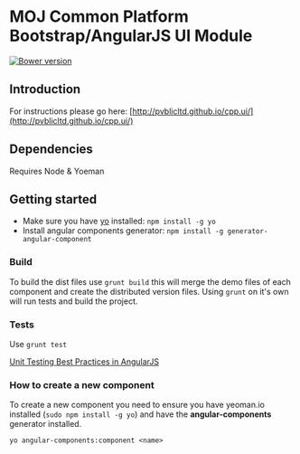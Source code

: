 # MOJ Common Platform Bootstrap/AngularJS UI Module #

[![Bower version](https://badge.fury.io/bo/cpp-ui.svg)](http://badge.fury.io/bo/cpp-ui)

## Introduction

For instructions please go here: [http://pvblicltd.github.io/cpp.ui/](http://pvblicltd.github.io/cpp.ui/)


## Dependencies
Requires Node & Yoeman

## Getting started
- Make sure you have [yo](https://github.com/yeoman/yo) installed:
    `npm install -g yo`
- Install angular components generator: `npm install -g generator-angular-component`


### Build
To build the dist files use `grunt build` this will merge the demo files of each component and create the distributed version files.
Using `grunt` on it's own will run tests and build the project.

### Tests
Use `grunt test`

[Unit Testing Best Practices in AngularJS](http://andyshora.com/unit-testing-best-practices-angularjs.html)

### How to create a new component
To create a new component you need to ensure you have yeoman.io installed (`sudo npm install -g yo`) and have the **angular-components** generator installed.

`yo angular-components:component <name>`
